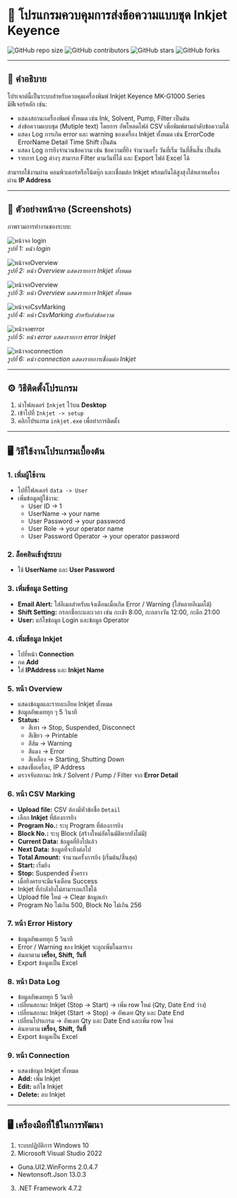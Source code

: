 # 🚀 โปรแกรมควบคุมการส่งข้อความแบบชุด Inkjet Keyence

![GitHub repo size](https://img.shields.io/github/repo-size/username/repo-name)
![GitHub contributors](https://img.shields.io/github/contributors/username/repo-name)
![GitHub stars](https://img.shields.io/github/stars/username/repo-name?style=social)
![GitHub forks](https://img.shields.io/github/forks/username/repo-name?style=social)

---

## 📖 คำอธิบาย
โปรเจกต์นี้เป็นระบบสำหรับควบคุมเครื่องพิมพ์ Inkjet Keyence MK-G1000 Series  
มีฟีเจอร์หลัก เช่น:  
- แสดงสถานะเครื่องพิมพ์ ทั้งหมด เช่น Ink, Solvent, Pump, Filter เป็นต้น
- ส่งข้อความแบบชุด (Mutiple text) โดยการ อัพโหลดไฟล์ CSV เพื่อพิมพ์ตามลําดับข้อความได้
- แสดง Log การเกิด error และ warning ของเครื่อง Inkjet ทั้งหมด เช่น ErrorCode ErrorName Detail Time Shift เป็นต้น 
- แสดง Log การยิงจํานวนข้อความ เช่น ข้อความที่ยิง จํานวนครั้ง วันที่เริ่ม วันที่สิ้นสิ้น เป็นตัน
- รายการ Log ต่างๆ สามารถ Filter ตามวันที่ได้ และ Export ไฟล์ Excel ได้

สามารถใช้งานผ่าน คอมพิวเตอร์หรือโน้ตบุ๊ก และเชื่อมต่อ Inkjet พร้อมกันได้สูงสุงได้หลายเครื่อง ผ่าน **IP Address**

---

## 📸 ตัวอย่างหน้าจอ (Screenshots)

ภาพรวมการทำงานของระบบ:

![หน้าจอ login](./images/login.png)  
*รูปที่ 1: หน้า login*

![หน้าจอOverview](./images/overview.png)  
*รูปที่ 2: หน้า Overview แสดงรายการ Inkjet ทั้งหมด*

![หน้าจอOverview](./images/overview.png)  
*รูปที่ 3: หน้า Overview แสดงรายการ Inkjet ทั้งหมด*

![หน้าจอCsvMarking](./images/csv.png)  
*รูปที่ 4: หน้า CsvMarking สําหรับส่งข้อความ*

![หน้าจอerror](./images/error.png)  
*รูปที่ 5: หน้า error แสดงรายการ error Inkjet*

![หน้าจอconnection](./images/connection.png)  
*รูปที่ 6: หน้า connection แสดงรายการเชื่อมต่อ Inkjet*

---


## ⚙️ วิธีติดตั้งโปรแกรม

1. นำโฟลเดอร์ `Inkjet` ไว้บน **Desktop**  
2. เข้าไปที่ `Inkjet -> setup`  
3. คลิกโปรแกรม `inkjet.exe` เพื่อทำการติดตั้ง  

---

## 🖥️ วิธีใช้งานโปรแกรมเบื้องต้น

### 1. เพิ่มผู้ใช้งาน
- ไปที่โฟลเดอร์ `data -> User`  
- เพิ่มข้อมูลผู้ใช้งาน:
  - User ID -> 1  
  - UserName -> your name  
  - User Password -> your password  
  - User Role -> your operator name  
  - User Password Operator -> your operator password  

### 2. ล็อคอินเข้าสู่ระบบ
- ใช้ **UserName** และ **User Password**  

### 3. เพิ่มข้อมูล Setting
- **Email Alert:** ใส่อีเมลสำหรับแจ้งเตือนเมื่อเกิด Error / Warning (ใส่หลายอีเมลได้)  
- **Shift Setting:** กรอกชื่อกะและเวลา เช่น กะเช้า 8:00, กะกลางวัน 12:00, กะดึก 21:00  
- **User:** แก้ไขข้อมูล Login และข้อมูล Operator  

### 4. เพิ่มข้อมูล Inkjet
- ไปที่หน้า **Connection**  
- กด **Add**  
- ใส่ **IPAddress** และ **Inkjet Name**  

### 5. หน้า Overview
- แสดงข้อมูลและรายละเอียด Inkjet ทั้งหมด  
- ข้อมูลอัพเดททุก ๆ 5 วินาที  
- **Status:**  
  - สีเทา → Stop, Suspended, Disconnect  
  - สีเขียว → Printable  
  - สีส้ม → Warning  
  - สีแดง → Error  
  - สีเหลือง → Starting, Shutting Down  
- แสดงชื่อเครื่อง, IP Address  
- ตรวจจับสถานะ Ink / Solvent / Pump / Filter จาก **Error Detail**  

### 6. หน้า CSV Marking
- **Upload file:** CSV ต้องมีหัวข้อชื่อ `Detail`  
- เลือก **Inkjet** ที่ต้องการยิง  
- **Program No.:** ระบุ Program ที่ต้องการยิง  
- **Block No.:** ระบุ Block (สร้างใหม่อัตโนมัติหากยังไม่มี)  
- **Current Data:** ข้อมูลที่ยิงไปแล้ว  
- **Next Data:** ข้อมูลที่จะยิงต่อไป  
- **Total Amount:** จำนวนครั้งการยิง (เริ่มต้น/สิ้นสุด)  
- **Start:** เริ่มยิง  
- **Stop:** Suspended ชั่วคราว  
- เมื่อยิงครบจะมีแจ้งเตือน Success  
- Inkjet ที่กำลังยิงไม่สามารถแก้ไขได้  
- Upload file ใหม่ → Clear ข้อมูลเก่า  
- Program No ไม่เกิน 500, Block No ไม่เกิน 256  

### 7. หน้า Error History
- ข้อมูลอัพเดททุก 5 วินาที  
- Error / Warning ของ Inkjet จะถูกเพิ่มในตาราง  
- ค้นหาตาม **เครื่อง, Shift, วันที่**  
- Export ข้อมูลเป็น Excel  

### 8. หน้า Data Log
- ข้อมูลอัพเดททุก 5 วินาที  
- เปลี่ยนสถานะ Inkjet (Stop → Start) → เพิ่ม row ใหม่ (Qty, Date End ว่าง)  
- เปลี่ยนสถานะ Inkjet (Start → Stop) → อัพเดท Qty และ Date End  
- เปลี่ยนโปรแกรม → อัพเดท Qty และ Date End และเพิ่ม row ใหม่  
- ค้นหาตาม **เครื่อง, Shift, วันที่**  
- Export ข้อมูลเป็น Excel  

### 9. หน้า Connection
- แสดงข้อมูล Inkjet ทั้งหมด  
- **Add:** เพิ่ม Inkjet  
- **Edit:** แก้ไข Inkjet  
- **Delete:** ลบ Inkjet  

---

## 🖥️ เครื่องมือที่ใช้ในการพัฒนา

1. ระบบปฏิบัติการ Windows 10  
2. Microsoft Visual Studio 2022
  - Guna.UI2.WinForms 2.0.4.7  
  - Newtonsoft.Json 13.0.3  
3. .NET Framework 4.7.2  
